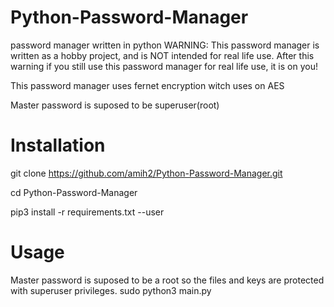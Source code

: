 # Python-Password-Manager
password manager written in python
WARNING: This password manager is written as a hobby project, and is NOT intended for real life use. After this warning if you still use this password manager for real life use, it is on you!

This password manager uses fernet encryption witch uses on AES

Master password is suposed to be superuser(root) 

# Installation

git clone https://github.com/amih2/Python-Password-Manager.git

cd Python-Password-Manager

pip3 install -r requirements.txt --user

# Usage
Master password is suposed to be a root so the files and keys are protected with superuser privileges.
sudo python3 main.py
